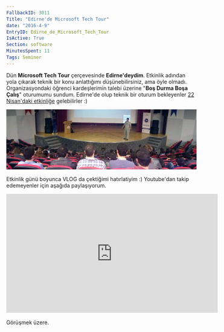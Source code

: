 ```yaml
---
FallbackID: 3011
Title: "Edirne'de Microsoft Tech Tour"
date: "2016-4-9"
EntryID: Edirne_de_Microsoft_Tech_Tour
IsActive: True
Section: software
MinutesSpent: 11
Tags: Seminer
---
```

Dün **Microsoft Tech Tour** çerçevesinde **Edirne'deydim**. Etkinlik adından yola çıkarak teknik bir konu anlattığımı düşünebilirsiniz, ama öyle olmadı. Organizasyondaki öğrenci kardeşlerimin talebi üzerine "**Boş Durma Boşa Çalış**" oturumumu sundum. Edirne'de olup teknik bir oturum bekleyenler [22 Nisan'daki etkinliğe](http://www.bilisimsenligi.com/) gelebilirler :)

![](media/Edirne_de_Microsoft_Tech_Tour/Edirne-Trakya-Universitesi.jpg)

Etkinlik günü boyunca VLOG da çektiğimi hatırlatiyim :) Youtube'dan takip edemeyenler için aşağıda paylaşıyorum.

<iframe width="560" height="315" src="https://www.youtube.com/embed/oVcl9-6owGM" frameborder="0" allowfullscreen></iframe>

Görüşmek üzere.


